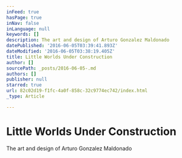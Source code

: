 ```yaml
---
inFeed: true
hasPage: true
inNav: false
inLanguage: null
keywords: []
description: The art and design of Arturo Gonzalez Maldonado
datePublished: '2016-06-05T03:39:41.893Z'
dateModified: '2016-06-05T03:38:19.405Z'
title: Little Worlds Under Construction
author: []
sourcePath: _posts/2016-06-05-.md
authors: []
publisher: null
starred: true
url: 82c02d19-f1fc-4a0f-858c-32c9774ec742/index.html
_type: Article

---
```

# Little Worlds Under Construction

The art and design of Arturo Gonzalez Maldonado